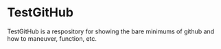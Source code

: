 # TestGitHub


TestGitHub is a respository for showing the bare minimums of github and how to maneuver, function, etc.
